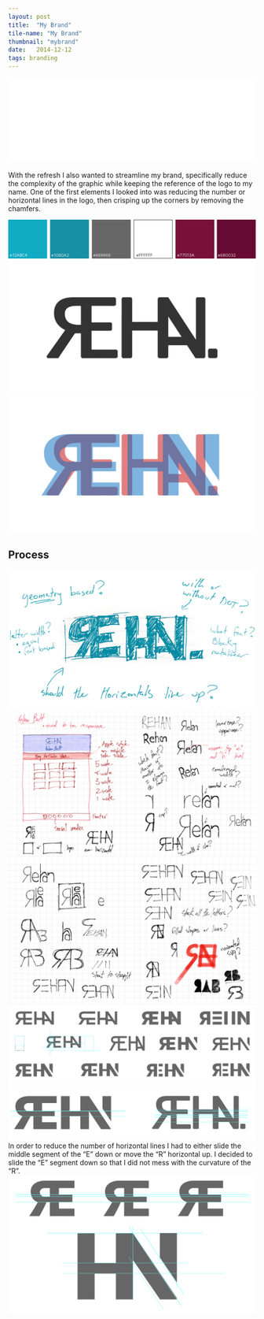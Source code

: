```yaml
---
layout: post
title:  "My Brand"
tile-name: "My Brand"
thumbnail: "mybrand"
date:   2014-12-12
tags: branding
---
```


<div class="grid-x align-center teal-container">
  <div class="cell medium-8">
    <img src="../img/mybrand/mylogo.svg" alt="My new logo">
  </div>
</div>

With the refresh I also wanted to streamline my brand, specifically reduce the complexity of the graphic while keeping the reference of the logo to my name. One of the first elements I looked into was reducing the number or horizontal lines in the logo, then crisping up the corners by removing the chamfers.

<div class="grid-x align-center">
  <div class="cell">
    <img src="../img/mybrand/sitecolor.png" alt="Color Scheme" />
  </div>
  <div class="cell">
    <img src="../img/mybrand/rehanlogotransition.gif" alt="Transtion animation from the old logo to the new" />
  </div>
  <div class="cell">
    <img src="../img/mybrand/logooverlay.jpg" alt="Overlay of the 2 logos to review differences" />
  </div>
</div>

## Process

<div class="grid-x">
  <div class="cell">
    <img src="../img/mybrand/sketchquestions.jpg" alt="Original logo sketch with questions">
  </div>
  <div class="cell">
    <img src="../img/mybrand/sitesketches1.jpg" alt="Sketches of Page Layout and Logo Iterations">
  </div>
  <div class="cell">
    <img src="../img/mybrand/sitesketches2.jpg" alt="Sketches of Logo Iternations">
  </div>
</div>

<div class="grid-x">
  <div class="cell">
    <img src="../img/mybrand/iterations.svg" alt="High Fidelity Logo Iterations"/>
  </div>
  <div class="cell">
    <img src="../img/mybrand/logohorizontal.svg" alt="High Fidelity Logo Iteration Exploring horizontal alignment" />
  </div>
</div>
In order to reduce the number of horizontal lines I had to either slide the middle segment of the “E” down or move the “R” horizontal up. I decided to slide the “E” segment down so that I did not mess with the curvature of the “R”.

<div class="grid-x">
  <div class="cell">
    <img src="../img/mybrand/iterationdetails.svg" alt="High Fidelity Logo Detailing" />
  </div>
</div>

